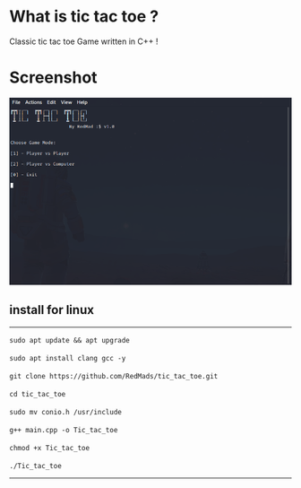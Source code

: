# What is tic tac toe ?
Classic tic tac toe Game written in C++ !


# Screenshot
![tic_tac_toe](https://github.com/RedMads/tic_tac_toe/blob/main/Screenshots/screenshot.png)

## install for  linux
***
```
sudo apt update && apt upgrade

sudo apt install clang gcc -y

git clone https://github.com/RedMads/tic_tac_toe.git

cd tic_tac_toe

sudo mv conio.h /usr/include

g++ main.cpp -o Tic_tac_toe

chmod +x Tic_tac_toe

./Tic_tac_toe
```
***
